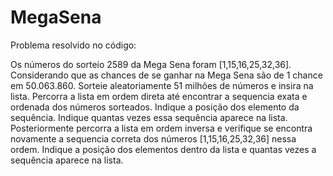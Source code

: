 # MegaSena

Problema resolvido no código:

Os números do sorteio 2589 da Mega Sena foram  [1,15,16,25,32,36]. Considerando que as chances de se ganhar na Mega Sena são de 1 chance em 50.063.860. Sorteie aleatoriamente 51 milhões de números e insira na lista. Percorra a lista em ordem direta até encontrar a sequencia exata e ordenada dos números sorteados. Indique a posição dos elemento da sequência. Indique quantas vezes essa sequência aparece na lista. Posteriormente percorra a lista em ordem inversa e verifique se encontra novamente a sequencia correta dos números [1,15,16,25,32,36] nessa ordem. Indique a posição dos elementos dentro da lista e quantas vezes a sequência aparece na lista.
